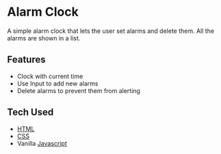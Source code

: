 # Alarm Clock

A simple alarm clock that lets the user set alarms and delete them. All the alarms are shown in a list.

## Features

- Clock with current time
- Use Input to add new alarms
- Delete alarms to prevent them from alerting

## Tech Used

- [HTML](https://en.wikipedia.org/wiki/HTML)
- [CSS](https://en.wikipedia.org/wiki/CSS)
- Vanilla [Javascript](https://www.javascript.com/)
